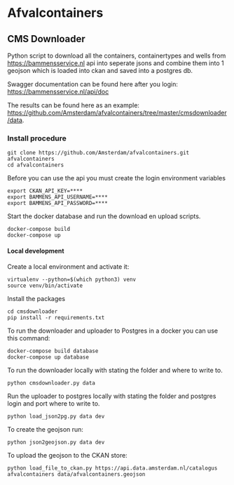 # Afvalcontainers #


## CMS Downloader ##

Python script to download all the containers, containertypes and wells from https://bammensservice.nl api into seperate jsons and combine them into 1 geojson which is loaded into ckan and saved into a postgres db.

Swagger documentation can be found here after you login: https://bammensservice.nl/api/doc

The results can be found here as an example: https://github.com/Amsterdam/afvalcontainers/tree/master/cmsdownloader/data.

### Install procedure ###

```
git clone https://github.com/Amsterdam/afvalcontainers.git afvalcontainers
cd afvalcontainers
```
Before you can use the api you must create the login environment variables
```
export CKAN_API_KEY=****
export BAMMENS_API_USERNAME=****
export BAMMENS_API_PASSWORD=****
```

Start the docker database and run the download en upload scripts.
```
docker-compose build
docker-compose up
```

#### Local development ####

Create a local environment and activate it:
```
virtualenv --python=$(which python3) venv
source venv/bin/activate
```
Install the packages 
```
cd cmsdownloader
pip install -r requirements.txt
```

To run the downloader and uploader to Postgres in a docker you can use this command:
```
docker-compose build database
docker-compose up database
```

To run the downloader locally with stating the folder and where to write to.
```
python cmsdownloader.py data
```
Run the uploader to postgres locally with stating the folder and postgres login and port where to write to.
```
python load_json2pg.py data dev
```

To create the geojson run:
```
python json2geojson.py data dev
```

To upload the geojson to the CKAN store:
```
python load_file_to_ckan.py https://api.data.amsterdam.nl/catalogus afvalcontainers data/afvalcontainers.geojson
```
